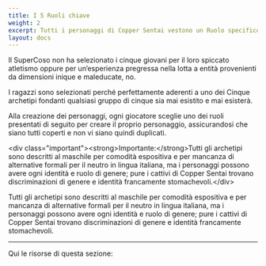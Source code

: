 ```yaml
---
title: I 5 Ruoli chiave
weight: 2
excerpt: Tutti i personaggi di Copper Sentai vestono un Ruolo specifico nella fiction
layout: docs
---
```

Il SuperCoso non ha selezionato i cinque giovani per il loro spiccato atletismo oppure per un’esperienza pregressa nella lotta a entità provenienti da dimensioni inique e maleducate, no.

I ragazzi sono selezionati perché perfettamente aderenti a uno dei Cinque archetipi fondanti qualsiasi gruppo di cinque sia mai esistito e mai esisterà.

Alla creazione dei personaggi, ogni giocatore sceglie uno dei ruoli presentati di seguito per creare il proprio personaggio, assicurandosi che siano tutti coperti e non vi siano quindi duplicati. 

\<div class="important">\<strong>Importante:\</strong>Tutti gli archetipi sono descritti al maschile per comodità espositiva e per mancanza di alternative formali per il neutro in lingua italiana, ma i personaggi possono avere ogni identità e ruolo di genere; pure i cattivi di Copper Sentai trovano discriminazioni di genere e identità francamente stomachevoli.\</div>

Tutti gli archetipi sono descritti al maschile per comodità espositiva e per mancanza di alternative formali per il neutro in lingua italiana, ma i personaggi possono avere ogni identità e ruolo di genere; pure i cattivi di Copper Sentai trovano discriminazioni di genere e identità francamente stomachevoli.

***

Qui le risorse di questa sezione:

